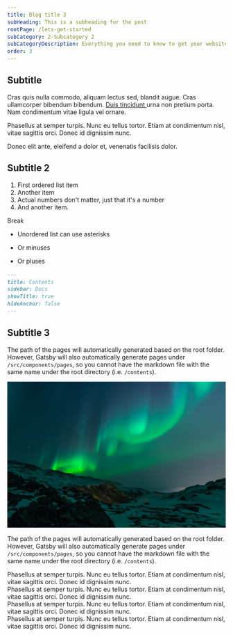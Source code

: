 ```yaml
---
title: Blog title 3
subHeading: This is a subheading for the post
rootPage: /lets-get-started
subCategory: 2-Subcategory 2
subCategoryDescription: Everything you need to know to get your website up and running.
order: 3
---
```


## Subtitle

Cras quis nulla commodo, aliquam lectus sed, blandit augue. Cras ullamcorper bibendum bibendum. [Duis tincidunt ](/cat2)urna non pretium porta. Nam condimentum vitae ligula vel ornare.

Phasellus at semper turpis. Nunc eu tellus tortor. Etiam at condimentum nisl, vitae sagittis orci. Donec id dignissim nunc.

Donec elit ante, eleifend a dolor et, venenatis facilisis dolor.

## Subtitle 2

1. First ordered list item
2. Another item
3. Actual numbers don't matter, just that it's a number
4. And another item.

Break

- Unordered list can use asterisks

* Or minuses

- Or pluses

```markdown
---
title: Contents
sidebar: Docs
showTitle: true
hideAnchor: false
---
```

## Subtitle 3

The path of the pages will automatically generated based on the root folder. However, Gatsby will also automatically generate pages under `/src/components/pages`, so you cannot have the markdown file with the same name under the root directory (i.e. `/contents`).

![alt text](./image.jpg)

The path of the pages will automatically generated based on the root folder. However, Gatsby will also automatically generate pages under `/src/components/pages`, so you cannot have the markdown file with the same name under the root directory (i.e. `/contents`).

<div class='box-info'>
  <div class='box-inner'>
      <div class='box-contents'>Phasellus at semper turpis. Nunc eu tellus tortor. Etiam at condimentum nisl, vitae sagittis orci. Donec id dignissim nunc.</div>
  </div>
</div>

<div class='box-sucsess'>
  <div class='box-inner'>
      <div class='box-contents'>Phasellus at semper turpis. Nunc eu tellus tortor. Etiam at condimentum nisl, vitae sagittis orci. Donec id dignissim nunc.</div>
  </div>
</div>

<div class='box-warning'>
  <div class='box-inner'>
      <div class='box-contents'>Phasellus at semper turpis. Nunc eu tellus tortor. Etiam at condimentum nisl, vitae sagittis orci. Donec id dignissim nunc.</div>
  </div>
</div>

<div class='box-important'>
  <div class='box-inner'>
      <div class='box-contents'>Phasellus at semper turpis. Nunc eu tellus tortor. Etiam at condimentum nisl, vitae sagittis orci. Donec id dignissim nunc.</div>
  </div>
</div>

